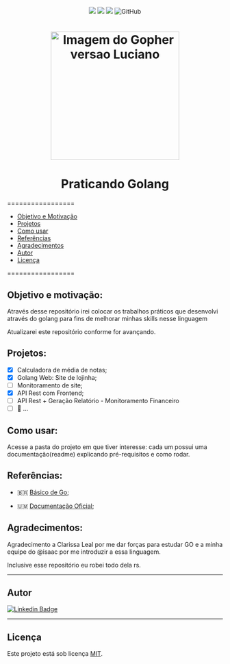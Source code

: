 <p align="center">
  <a> 
    <img src="https://img.shields.io/badge/golang-v1.16.7-blue">
    <img src="https://img.shields.io/github/repo-size/lealclarissa/go-practice?color=blue">
    <img src="https://img.shields.io/github/last-commit/lealclarissa/go-practice?color=blue">
    <img alt="GitHub" src="https://img.shields.io/github/license/lealclarissa/go-practice?color=blue">
  </a>
</p>

<h1 align="center">
  <img alt="Imagem do Gopher versao Luciano" title="Imagem por Renee French: Creative Commons 3.0 Attributions license" src="https://www.pngitem.com/pimgs/m/221-2212175_gopher-golang-hd-png-download.png" width="300" height="300"/>
</h1>

<h1 align="center">Praticando Golang</h1>

=================

<!--ts-->
- [Objetivo e Motivação](#objetivo-e-motivação)
- [Projetos](#projetos)
- [Como usar](#como-usar)
- [Referências](#referências)
- [Agradecimentos](#agradecimentos)
- [Autor](#autora)
- [Licença](#licença)
<!--te-->

=================

## Objetivo e motivação:

Através desse repositório irei colocar os trabalhos práticos que desenvolvi através do golang para fins de melhorar minhas skills nesse linguagem

Atualizarei este repositório conforme for avançando.

## Projetos:

- [X] Calculadora de média de notas;
- [X] Golang Web: Site de lojinha;
- [ ] Monitoramento de site;
- [X] API Rest com Frontend;
- [ ] API Rest + Geração Relatório - Monitoramento Financeiro
- [ ] 🤔 ...

## Como usar:

Acesse a pasta do projeto em que tiver interesse: cada um possui uma documentação(readme) explicando pré-requisitos e como rodar.

## Referências:

- 🇧🇷 [Básico de Go](https://medium.com/gommunity/tagged/goschool);

- 🇺🇲 [Documentação Oficial](https://golang.org/doc/);

## Agradecimentos:  


Agradecimento a Clarissa Leal por me dar forças para estudar GO e a minha equipe do @isaac por me introduzir a essa linguagem.

Inclusive esse repositório eu robei todo dela rs.

---

## Autor


[![Linkedin Badge](https://img.shields.io/badge/-Luciano_Martins-blue?style=flat-square&logo=Linkedin&logoColor=white&link=https://www.linkedin.com/in/martinslucianoufrj/)](https://www.linkedin.com/in/martinslucianoufrj/)  

---

## Licença

Este projeto está sob licença [MIT](./LICENSE.md).
